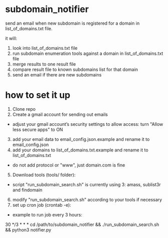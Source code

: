 # subdomain_notifier
send an email when new subdomain is registered for a domain in list_of_domains.txt file.

it will:
1) look into list_of_domains.txt file
2) run subdomain enumeration tools against a domain in list_of_domains.txt file
3) merge results to one result file
4) compare result file to known subdomains list for that domain
5) send an email if there are new subdomains

# how to set it up
1) Clone repo
2) Create a gmail account for sending out emails
  - adjust your gmail account’s security settings to allow access: turn "Allow less secure apps" to ON
3) add your email data to email_config.json.example and rename it to email_config.json
4) add your domains to list_of_domains.txt.example and rename it to list_of_domains.txt
  - do not add protocol or "www", just domain.com is fine
5) Download tools (tools/ folder):
  - script "run_subdomain_search.sh" is currently using 3: amass, sublist3r and findomain
6) modify "run_subdomain_search.sh" according to your tools if necessary
7) set up cron job (crontab -e):
 - example to run job every 3 hours:
 
30 */3 * * * cd /path/to/subdomain_notifier && ./run_subdomain_search.sh && python3 notifier.py
